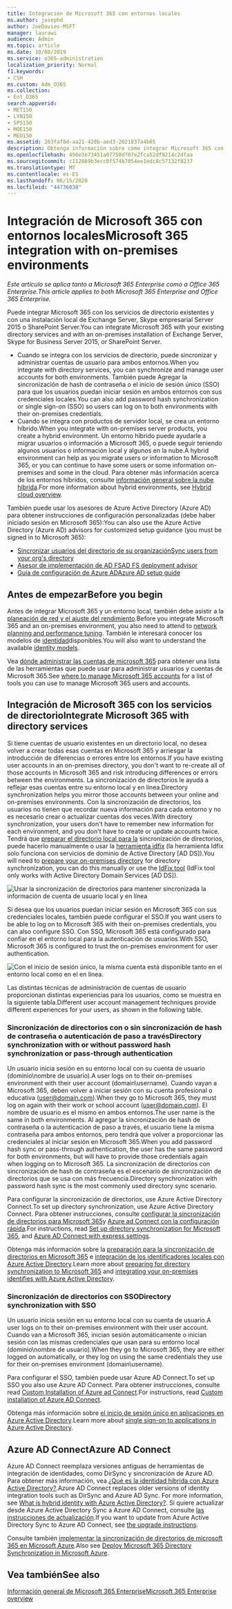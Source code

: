 ```yaml
---
title: Integración de Microsoft 365 con entornos locales
ms.author: josephd
author: JoeDavies-MSFT
manager: laurawi
audience: Admin
ms.topic: article
ms.date: 10/08/2019
ms.service: o365-administration
localization_priority: Normal
f1.keywords:
- CSH
ms.custom: Adm_O365
ms.collection:
- Ent_O365
search.appverid:
- MET150
- LYN150
- SPS150
- MOE150
- MED150
ms.assetid: 263faf8d-aa21-428b-aed3-2021837a4b65
description: Obtenga información sobre cómo integrar Microsoft 365 con los servicios de directorio existentes.
ms.openlocfilehash: 456e3e73451a07750d707e2fca52df9214c2dfaa
ms.sourcegitcommit: c112869b3ecc0f574b7054ee1edc8c57132f8237
ms.translationtype: MT
ms.contentlocale: es-ES
ms.lasthandoff: 06/15/2020
ms.locfileid: "44736038"
---
```

# <a name="microsoft-365-integration-with-on-premises-environments"></a><span data-ttu-id="eb835-103">Integración de Microsoft 365 con entornos locales</span><span class="sxs-lookup"><span data-stu-id="eb835-103">Microsoft 365 integration with on-premises environments</span></span>

<span data-ttu-id="eb835-104">*Este artículo se aplica tanto a Microsoft 365 Enterprise como a Office 365 Enterprise.*</span><span class="sxs-lookup"><span data-stu-id="eb835-104">*This article applies to both Microsoft 365 Enterprise and Office 365 Enterprise.*</span></span>

<span data-ttu-id="eb835-105">Puede integrar Microsoft 365 con los servicios de directorio existentes y con una instalación local de Exchange Server, Skype empresarial Server 2015 o SharePoint Server.</span><span class="sxs-lookup"><span data-stu-id="eb835-105">You can integrate Microsoft 365 with your existing directory services and with an on-premises installation of Exchange Server, Skype for Business Server 2015, or SharePoint Server.</span></span>
  
 - <span data-ttu-id="eb835-106">Cuando se integra con los servicios de directorio, puede sincronizar y administrar cuentas de usuario para ambos entornos.</span><span class="sxs-lookup"><span data-stu-id="eb835-106">When you integrate with directory services, you can synchronize and manage user accounts for both environments.</span></span> <span data-ttu-id="eb835-107">También puede Agregar la sincronización de hash de contraseña o el inicio de sesión único (SSO) para que los usuarios puedan iniciar sesión en ambos entornos con sus credenciales locales.</span><span class="sxs-lookup"><span data-stu-id="eb835-107">You can also add password hash synchronization or single sign-on (SSO) so users can log on to both environments with their on-premises credentials.</span></span>
 - <span data-ttu-id="eb835-108">Cuando se integra con productos de servidor local, se crea un entorno híbrido.</span><span class="sxs-lookup"><span data-stu-id="eb835-108">When you integrate with on-premises server products, you create a hybrid environment.</span></span> <span data-ttu-id="eb835-109">Un entorno híbrido puede ayudarle a migrar usuarios o información a Microsoft 365, o puede seguir teniendo algunos usuarios o información local y algunos en la nube.</span><span class="sxs-lookup"><span data-stu-id="eb835-109">A hybrid environment can help as you migrate users or information to Microsoft 365, or you can continue to have some users or some information on-premises and some in the cloud.</span></span> <span data-ttu-id="eb835-110">Para obtener más información acerca de los entornos híbridos, consulte [información general sobre la nube híbrida](https://docs.microsoft.com/Office365/Enterprise/hybrid-cloud-overview).</span><span class="sxs-lookup"><span data-stu-id="eb835-110">For more information about hybrid environments, see [Hybrid cloud overview](https://docs.microsoft.com/Office365/Enterprise/hybrid-cloud-overview).</span></span>

<span data-ttu-id="eb835-111">También puede usar los asesores de Azure Active Directory (Azure AD) para obtener instrucciones de configuración personalizadas (debe haber iniciado sesión en Microsoft 365):</span><span class="sxs-lookup"><span data-stu-id="eb835-111">You can also use the Azure Active Directory (Azure AD) advisors for customized setup guidance (you must be signed in to Microsoft 365):</span></span>

- [<span data-ttu-id="eb835-112">Sincronizar usuarios del directorio de su organización</span><span class="sxs-lookup"><span data-stu-id="eb835-112">Sync users from your org's directory</span></span>](https://aka.ms/aadconnectpwsync)
- [<span data-ttu-id="eb835-113">Asesor de implementación de AD FS</span><span class="sxs-lookup"><span data-stu-id="eb835-113">AD FS deployment advisor</span></span>](https://aka.ms/adfsguidance)
- [<span data-ttu-id="eb835-114">Guía de configuración de Azure AD</span><span class="sxs-lookup"><span data-stu-id="eb835-114">Azure AD setup guide</span></span>](https://aka.ms/aadpguidance)
   
## <a name="before-you-begin"></a><span data-ttu-id="eb835-115">Antes de empezar</span><span class="sxs-lookup"><span data-stu-id="eb835-115">Before you begin</span></span>

<span data-ttu-id="eb835-116">Antes de integrar Microsoft 365 y un entorno local, también debe asistir a la [planeación de red y el ajuste del rendimiento](network-planning-and-performance.md).</span><span class="sxs-lookup"><span data-stu-id="eb835-116">Before you integrate Microsoft 365 and an on-premises environment, you also need to attend to [network planning and performance tuning](network-planning-and-performance.md).</span></span> <span data-ttu-id="eb835-117">También le interesará conocer los modelos de [identidad](about-office-365-identity.md)disponibles.</span><span class="sxs-lookup"><span data-stu-id="eb835-117">You will also want to understand the available [identity models](about-office-365-identity.md).</span></span> 

<span data-ttu-id="eb835-118">Vea [dónde administrar las cuentas de microsoft 365](manage-office-365-accounts.md) para obtener una lista de las herramientas que puede usar para administrar usuarios y cuentas de Microsoft 365.</span><span class="sxs-lookup"><span data-stu-id="eb835-118">See [where to manage Microsoft 365 accounts](manage-office-365-accounts.md) for a list of tools you can use to manage Microsoft 365 users and accounts.</span></span> 
  
## <a name="integrate-microsoft-365-with-directory-services"></a><span data-ttu-id="eb835-119">Integración de Microsoft 365 con los servicios de directorio</span><span class="sxs-lookup"><span data-stu-id="eb835-119">Integrate Microsoft 365 with directory services</span></span>
<span data-ttu-id="eb835-120">Si tiene cuentas de usuario existentes en un directorio local, no desea volver a crear todas esas cuentas en Microsoft 365 y arriesgar la introducción de diferencias o errores entre los entornos.</span><span class="sxs-lookup"><span data-stu-id="eb835-120">If you have existing user accounts in an on-premises directory, you don't want to re-create all of those accounts in Microsoft 365 and risk introducing differences or errors between the environments.</span></span> <span data-ttu-id="eb835-121">La sincronización de directorios le ayuda a reflejar esas cuentas entre su entorno local y en línea.</span><span class="sxs-lookup"><span data-stu-id="eb835-121">Directory synchronization helps you mirror those accounts between your online and on-premises environments.</span></span> <span data-ttu-id="eb835-122">Con la sincronización de directorios, los usuarios no tienen que recordar nueva información para cada entorno y no es necesario crear o actualizar cuentas dos veces.</span><span class="sxs-lookup"><span data-stu-id="eb835-122">With directory synchronization, your users don't have to remember new information for each environment, and you don't have to create or update accounts twice.</span></span> <span data-ttu-id="eb835-123">Tendrá que [preparar el directorio local para la](prepare-for-directory-synchronization.md) sincronización de directorios, puede hacerlo manualmente o usar la [herramienta idfix](install-and-run-idfix.md) (la herramienta Idfix solo funciona con servicios de dominio de Active Directory [AD DS]).</span><span class="sxs-lookup"><span data-stu-id="eb835-123">You will need to [prepare your on-premises directory](prepare-for-directory-synchronization.md) for directory synchronization, you can do this manually or use the [IdFix tool](install-and-run-idfix.md) (IdFix tool only works with Active Directory Domain Services [AD DS]).</span></span> 
  
![Usar la sincronización de directorios para mantener sincronizada la información de cuenta de usuario local y en línea](media/a64af0d0-9be6-46b1-8727-277e683abf5e.png)
  
<span data-ttu-id="eb835-125">Si desea que los usuarios puedan iniciar sesión en Microsoft 365 con sus credenciales locales, también puede configurar el SSO.</span><span class="sxs-lookup"><span data-stu-id="eb835-125">If you want users to be able to log on to Microsoft 365 with their on-premises credentials, you can also configure SSO.</span></span> <span data-ttu-id="eb835-126">Con SSO, Microsoft 365 está configurado para confiar en el entorno local para la autenticación de usuarios.</span><span class="sxs-lookup"><span data-stu-id="eb835-126">With SSO, Microsoft 365 is configured to trust the on-premises environment for user authentication.</span></span>
  
![Con el inicio de sesión único, la misma cuenta está disponible tanto en el entorno local como en el en línea.](media/d76235f2-8a53-405e-b8ef-dfa4cfc208b8.png)
  
<span data-ttu-id="eb835-128">Las distintas técnicas de administración de cuentas de usuario proporcionan distintas experiencias para los usuarios, como se muestra en la siguiente tabla.</span><span class="sxs-lookup"><span data-stu-id="eb835-128">Different user account management techniques provide different experiences for your users, as shown in the following table.</span></span>
 
### <a name="directory-synchronization-with-or-without-password-hash-synchronization-or-pass-through-authentication"></a><span data-ttu-id="eb835-129">Sincronización de directorios con o sin sincronización de hash de contraseña o autenticación de paso a través</span><span class="sxs-lookup"><span data-stu-id="eb835-129">Directory synchronization with or without password hash synchronization or pass-through authentication</span></span>

<span data-ttu-id="eb835-130">Un usuario inicia sesión en su entorno local con su cuenta de usuario (dominio\nombre de usuario).</span><span class="sxs-lookup"><span data-stu-id="eb835-130">A user logs on to their on-premises environment with their user account (domain\username).</span></span> <span data-ttu-id="eb835-131">Cuando vayan a Microsoft 365, deben volver a iniciar sesión con su cuenta profesional o educativa (user@domain.com).</span><span class="sxs-lookup"><span data-stu-id="eb835-131">When they go to Microsoft 365, they must log on again with their work or school account (user@domain.com).</span></span> <span data-ttu-id="eb835-132">El nombre de usuario es el mismo en ambos entornos.</span><span class="sxs-lookup"><span data-stu-id="eb835-132">The user name is the same in both environments.</span></span> <span data-ttu-id="eb835-133">Al agregar la sincronización de hash de contraseña o la autenticación de paso a través, el usuario tiene la misma contraseña para ambos entornos, pero tendrá que volver a proporcionar las credenciales al iniciar sesión en Microsoft 365.</span><span class="sxs-lookup"><span data-stu-id="eb835-133">When you add password hash sync or pass-through authentication, the user has the same password for both environments, but will have to provide those credentials again when logging on to Microsoft 365.</span></span> <span data-ttu-id="eb835-134">La sincronización de directorios con sincronización de hash de contraseña es el escenario de sincronización de directorios que se usa con más frecuencia.</span><span class="sxs-lookup"><span data-stu-id="eb835-134">Directory synchronization with password hash sync is the most commonly used directory sync scenario.</span></span>

<span data-ttu-id="eb835-135">Para configurar la sincronización de directorios, use Azure Active Directory Connect.</span><span class="sxs-lookup"><span data-stu-id="eb835-135">To set up directory synchronization, use Azure Active Directory Connect.</span></span> <span data-ttu-id="eb835-136">Para obtener instrucciones, consulte [configurar la sincronización de directorios para Microsoft 365](set-up-directory-synchronization.md)y [Azure ad Connect con la configuración rápida](https://go.microsoft.com/fwlink/p/?LinkId=698537).</span><span class="sxs-lookup"><span data-stu-id="eb835-136">For instructions, read [Set up directory synchronization for Microsoft 365](set-up-directory-synchronization.md), and [Azure AD Connect with express settings](https://go.microsoft.com/fwlink/p/?LinkId=698537).</span></span>

<span data-ttu-id="eb835-137">Obtenga más información sobre la [preparación para la sincronización de directorios en Microsoft 365](prepare-for-directory-synchronization.md) e [integración de los identificadores locales con Azure Active Directory](https://go.microsoft.com/fwlink/?LinkId=518101).</span><span class="sxs-lookup"><span data-stu-id="eb835-137">Learn more about [preparing for directory synchronization to Microsoft 365](prepare-for-directory-synchronization.md) and [integrating your on-premises identifies with Azure Active Directory](https://go.microsoft.com/fwlink/?LinkId=518101).</span></span>

### <a name="directory-synchronization-with-sso"></a><span data-ttu-id="eb835-138">Sincronización de directorios con SSO</span><span class="sxs-lookup"><span data-stu-id="eb835-138">Directory synchronization with SSO</span></span>

<span data-ttu-id="eb835-139">Un usuario inicia sesión en su entorno local con su cuenta de usuario.</span><span class="sxs-lookup"><span data-stu-id="eb835-139">A user logs on to their on-premises environment with their user account.</span></span> <span data-ttu-id="eb835-140">Cuando van a Microsoft 365, inician sesión automáticamente o inician sesión con las mismas credenciales que usan para su entorno local (dominio\nombre de usuario).</span><span class="sxs-lookup"><span data-stu-id="eb835-140">When they go to Microsoft 365, they are either logged on automatically, or they log on using the same credentials they use for their on-premises environment (domain\username).</span></span>

<span data-ttu-id="eb835-141">Para configurar el SSO, también puede usar Azure AD Connect.</span><span class="sxs-lookup"><span data-stu-id="eb835-141">To set up SSO you also use Azure AD Connect.</span></span> <span data-ttu-id="eb835-142">Para obtener instrucciones, consulte read [Custom Installation of Azure ad Connect](https://go.microsoft.com/fwlink/p/?LinkID=698430).</span><span class="sxs-lookup"><span data-stu-id="eb835-142">For instructions, read [Custom installation of Azure AD Connect](https://go.microsoft.com/fwlink/p/?LinkID=698430).</span></span>

<span data-ttu-id="eb835-143">Obtenga más información sobre [el inicio de sesión único en aplicaciones en Azure Active Directory](https://go.microsoft.com/fwlink/p/?LinkId=698604).</span><span class="sxs-lookup"><span data-stu-id="eb835-143">Learn more about [single sign-on to applications in Azure Active Directory](https://go.microsoft.com/fwlink/p/?LinkId=698604).</span></span>

## <a name="azure-ad-connect"></a><span data-ttu-id="eb835-144">Azure AD Connect</span><span class="sxs-lookup"><span data-stu-id="eb835-144">Azure AD Connect</span></span>

<span data-ttu-id="eb835-145">Azure AD Connect reemplaza versiones antiguas de herramientas de integración de identidades, como DirSync y sincronización de Azure AD. Para obtener más información, vea [¿Qué es la identidad híbrida con Azure Active Directory?](https://go.microsoft.com/fwlink/p/?LinkId=527969).</span><span class="sxs-lookup"><span data-stu-id="eb835-145">Azure AD Connect replaces older versions of identity integration tools such as DirSync and Azure AD Sync. For more information, see [What is hybrid identity with Azure Active Directory?](https://go.microsoft.com/fwlink/p/?LinkId=527969).</span></span> <span data-ttu-id="eb835-146">Si quiere actualizar desde Azure Active Directory Sync a Azure AD Connect, consulte [las instrucciones de actualización](https://go.microsoft.com/fwlink/p/?LinkId=733240).</span><span class="sxs-lookup"><span data-stu-id="eb835-146">If you want to update from Azure Active Directory Sync to Azure AD Connect, see [the upgrade instructions](https://go.microsoft.com/fwlink/p/?LinkId=733240).</span></span> 

<span data-ttu-id="eb835-147">Consulte también [implementar la sincronización de directorios de microsoft 365 en Microsoft Azure](https://go.microsoft.com/fwlink/?LinkId=517887).</span><span class="sxs-lookup"><span data-stu-id="eb835-147">Also see [Deploy Microsoft 365 Directory Synchronization in Microsoft Azure](https://go.microsoft.com/fwlink/?LinkId=517887).</span></span>

## <a name="see-also"></a><span data-ttu-id="eb835-148">Vea también</span><span class="sxs-lookup"><span data-stu-id="eb835-148">See also</span></span>

[<span data-ttu-id="eb835-149">Información general de Microsoft 365 Enterprise</span><span class="sxs-lookup"><span data-stu-id="eb835-149">Microsoft 365 Enterprise overview</span></span>](https://docs.microsoft.com/microsoft-365/enterprise/microsoft-365-overview)
